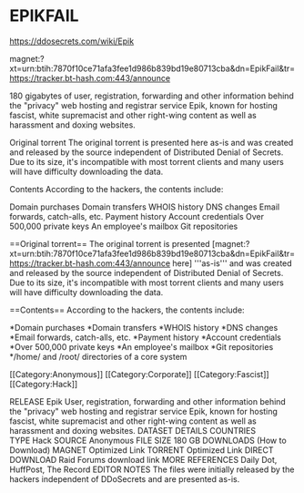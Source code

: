 # EPIKFAIL

https://ddosecrets.com/wiki/Epik

magnet:?xt=urn:btih:7870f10ce71afa3fee1d986b839bd19e80713cba&dn=EpikFail&tr=https://tracker.bt-hash.com:443/announce

180 gigabytes of user, registration, forwarding and other information behind the "privacy" web hosting and registrar service Epik, known for hosting fascist, white supremacist and other right-wing content as well as harassment and doxing websites.

Original torrent
The original torrent is presented here as-is and was created and released by the source independent of Distributed Denial of Secrets. Due to its size, it's incompatible with most torrent clients and many users will have difficulty downloading the data.

Contents
According to the hackers, the contents include:

Domain purchases
Domain transfers
WHOIS history
DNS changes
Email forwards, catch-alls, etc.
Payment history
Account credentials
Over 500,000 private keys
An employee's mailbox
Git repositories



==Original torrent==
The original torrent is presented [magnet:?xt=urn:btih:7870f10ce71afa3fee1d986b839bd19e80713cba&dn=EpikFail&tr=https://tracker.bt-hash.com:443/announce here] '''as-is''' and was created and released by the source independent of Distributed Denial of Secrets. Due to its size, it's incompatible with most torrent clients and many users will have difficulty downloading the data. 

==Contents==
According to the hackers, the contents include:

*Domain purchases
*Domain transfers
*WHOIS history
*DNS changes
*Email forwards, catch-alls, etc.
*Payment history
*Account credentials
*Over 500,000 private keys
*An employee's mailbox
*Git repositories
*/home/ and /root/ directories of a core system

[[Category:Anonymous]]
[[Category:Corporate]]
[[Category:Fascist]]
[[Category:Hack]]



RELEASE
Epik
User, registration, forwarding and other information behind the "privacy" web hosting and registrar service Epik, known for hosting fascist, white supremacist and other right-wing content as well as harassment and doxing websites.
DATASET DETAILS
COUNTRIES	
TYPE	Hack
SOURCE	Anonymous
FILE SIZE	180 GB
DOWNLOADS (How to Download)
MAGNET	Optimized Link
TORRENT	Optimized Link
DIRECT DOWNLOAD	Raid Forums download link
MORE
REFERENCES
Daily Dot, HuffPost, The Record
EDITOR NOTES
The files were initially released by the hackers independent of DDoSecrets and are presented as-is.
